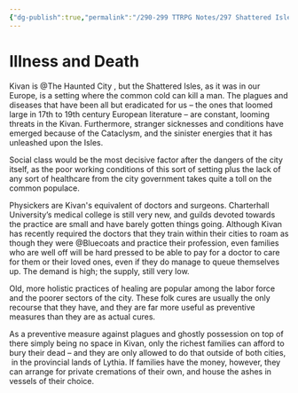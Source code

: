 ```yaml
---
{"dg-publish":true,"permalink":"/290-299 TTRPG Notes/297 Shattered Isles/20 Kivan/Daily Life/Kivan Illness/"}
---
```



# Illness and Death

Kivan is @The Haunted City , but the Shattered Isles, as it was in our Europe, is a setting where the common cold can kill a man. The plagues and diseases that have been all but eradicated for us – the ones that loomed large in 17th to 19th century European literature – are constant, looming threats in the Kivan. Furthermore, stranger sicknesses and conditions have emerged because of the Cataclysm, and the sinister energies that it has unleashed upon the Isles.

Social class would be the most decisive factor after the dangers of the city itself, as the poor working conditions of this sort of setting plus the lack of any sort of healthcare from the city government takes quite a toll on the common populace. 

Physickers are Kivan's equivalent of doctors and surgeons. Charterhall University’s medical college is still very new, and guilds devoted towards the practice are small and have barely gotten things going. Although Kivan has recently required the doctors that they train within their cities to roam as though they were @Bluecoats and practice their profession, even families who are well off will be hard pressed to be able to pay for a doctor to care for them or their loved ones, even if they do manage to queue themselves up. The demand is high; the supply, still very low.

Old, more holistic practices of healing are popular among the labor force and the poorer sectors of the city. These folk cures are usually the only recourse that they have, and they are far more useful as preventive measures than they are as actual cures.

As a preventive measure against plagues and ghostly possession on top of there simply being no space in Kivan, only the richest families can afford to bury their dead – and they are only allowed to do that outside of both cities,  in the provincial lands of Lythia. If families have the money, however, they can arrange for private cremations of their own, and house the ashes in vessels of their choice.